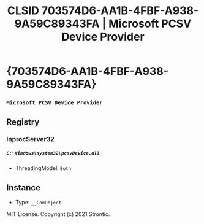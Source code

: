 ﻿---
title: "CLSID 703574D6-AA1B-4FBF-A938-9A59C89343FA | Microsoft PCSV Device Provider"
excerpt: What is COM-Object CLSID 703574D6-AA1B-4FBF-A938-9A59C89343FA?
---

# {703574D6-AA1B-4FBF-A938-9A59C89343FA}

### `Microsoft PCSV Device Provider`

## Registry


### InprocServer32

##### `C:\Windows\system32\pcsvDevice.dll`
* ThreadingModel: `Both`

## Instance

* Type: `__ComObject`

MIT License. Copyright (c) 2021 Strontic.


